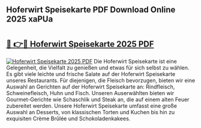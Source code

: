 ## Hoferwirt Speisekarte PDF Download Online 2025 xaPUa

# <h2><a href="http://gcah7a.nevu.top/?p=Hoferwirt+Speisekarte">🔗 👉🔴 Hoferwirt Speisekarte 2025 PDF</a></h2>

[![Hoferwirt Speisekarte 2025 PDF](https://i.imgur.com/dBaPXMq.png)](http://gcah7a.nevu.top/?p=Hoferwirt+Speisekarte)
Die Hoferwirt Speisekarte ist eine Gelegenheit, die Vielfalt zu genießen und etwas für sich selbst zu wählen. Es gibt viele leichte und frische Salate auf der Hoferwirt Speisekarte unseres Restaurants. Für diejenigen, die Fleisch bevorzugen, bieten wir eine Auswahl an Gerichten auf der Hoferwirt Speisekarte an: Rindfleisch, Schweinefleisch, Huhn und Fisch. Unseren Auserwählten bieten wir Gourmet-Gerichte wie Schaschlik und Steak an, die auf einem alten Feuer zubereitet werden. Unsere Hoferwirt Speisekarte umfasst eine große Auswahl an Desserts, von klassischen Torten und Kuchen bis hin zu exquisiten Crème Brûlée und Schokoladenkakees.
